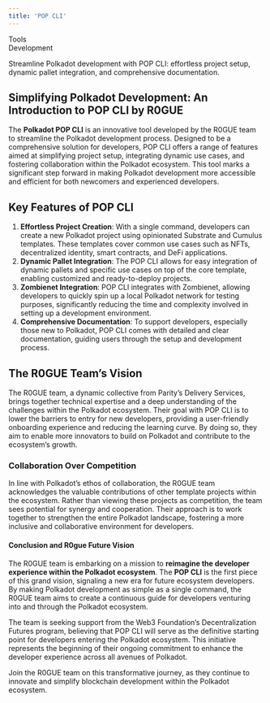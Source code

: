 ```yaml
---
title: 'POP CLI'
---
```

Tools  
 Development  

Streamline Polkadot development with POP CLI: effortless project setup, dynamic pallet integration, and comprehensive documentation.


Simplifying Polkadot Development: An Introduction to POP CLI by R0GUE
---------------------------------------------------------------------

The **Polkadot POP CLI** is an innovative tool developed by the R0GUE team to streamline the Polkadot development process. Designed to be a comprehensive solution for developers, POP CLI offers a range of features aimed at simplifying project setup, integrating dynamic use cases, and fostering collaboration within the Polkadot ecosystem. This tool marks a significant step forward in making Polkadot development more accessible and efficient for both newcomers and experienced developers.

Key Features of POP CLI
-----------------------

1. **Effortless Project Creation**: With a single command, developers can create a new Polkadot project using opinionated Substrate and Cumulus templates. These templates cover common use cases such as NFTs, decentralized identity, smart contracts, and DeFi applications.
2. **Dynamic Pallet Integration**: The POP CLI allows for easy integration of dynamic pallets and specific use cases on top of the core template, enabling customized and ready-to-deploy projects.
3. **Zombienet Integration**: POP CLI integrates with Zombienet, allowing developers to quickly spin up a local Polkadot network for testing purposes, significantly reducing the time and complexity involved in setting up a development environment.
4. **Comprehensive Documentation**: To support developers, especially those new to Polkadot, POP CLI comes with detailed and clear documentation, guiding users through the setup and development process.

The R0GUE Team’s Vision
-----------------------

The R0GUE team, a dynamic collective from Parity’s Delivery Services, brings together technical expertise and a deep understanding of the challenges within the Polkadot ecosystem. Their goal with POP CLI is to lower the barriers to entry for new developers, providing a user-friendly onboarding experience and reducing the learning curve. By doing so, they aim to enable more innovators to build on Polkadot and contribute to the ecosystem’s growth.

### Collaboration Over Competition

In line with Polkadot’s ethos of collaboration, the R0GUE team acknowledges the valuable contributions of other template projects within the ecosystem. Rather than viewing these projects as competition, the team sees potential for synergy and cooperation. Their approach is to work together to strengthen the entire Polkadot landscape, fostering a more inclusive and collaborative environment for developers.

#### Conclusion and R0gue Future Vision

The R0GUE team is embarking on a mission to **reimagine the developer experience within the Polkadot ecosystem**. The **POP CLI** is the first piece of this grand vision, signaling a new era for future ecosystem developers. By making Polkadot development as simple as a single command, the R0GUE team aims to create a continuous guide for developers venturing into and through the Polkadot ecosystem.

The team is seeking support from the Web3 Foundation’s Decentralization Futures program, believing that POP CLI will serve as the definitive starting point for developers entering the Polkadot ecosystem. This initiative represents the beginning of their ongoing commitment to enhance the developer experience across all avenues of Polkadot.

Join the R0GUE team on this transformative journey, as they continue to innovate and simplify blockchain development within the Polkadot ecosystem.

